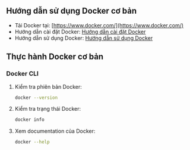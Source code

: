 ## Hướng dẫn sử dụng Docker cơ bản
- Tải Docker tại: [https://www.docker.com/](https://www.docker.com/)
- Hướng dẫn cài đặt Docker: [Hướng dẫn cài đặt Docker](https://docs.docker.com/get-docker/)
- Hướng dẫn sử dụng Docker: [Hướng dẫn sử dụng Docker](https://docs.docker.com/get-started/)

## Thực hành Docker cơ bản
### Docker CLI
1. Kiểm tra phiên bản Docker:
   ```bash
   docker --version
   ```
2. Kiểm tra trạng thái Docker:
   ```bash
   docker info
   ```
3. Xem documentation của Docker:
   ```bash
   docker --help
   ```